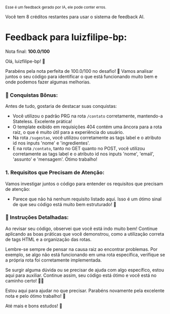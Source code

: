 <sup>Esse é um feedback gerado por IA, ele pode conter erros.</sup>

Você tem 8 créditos restantes para usar o sistema de feedback AI.

# Feedback para luizfilipe-bp:

Nota final: **100.0/100**

Olá, luizfilipe-bp! 🚀

Parabéns pela nota perfeita de 100.0/100 no desafio! 🎉 Vamos analisar juntos o seu código para identificar o que está funcionando muito bem e onde podemos fazer algumas melhorias.

### 🎉 Conquistas Bônus:
Antes de tudo, gostaria de destacar suas conquistas:
- Você utilizou o padrão PRG na rota `/contato` corretamente, mantendo-a Stateless. Excelente prática!
- O template exibido em requisições 404 contém uma âncora para a rota raiz, o que é muito útil para a experiência do usuário.
- Na rota `/sugestao`, você utilizou corretamente as tags label e o atributo id nos inputs 'nome' e 'ingredientes'.
- E na rota `/contato`, tanto no GET quanto no POST, você utilizou corretamente as tags label e o atributo id nos inputs 'nome', 'email', 'assunto' e 'mensagem'. Ótimo trabalho!

### 1. Requisitos que Precisam de Atenção:
Vamos investigar juntos o código para entender os requisitos que precisam de atenção:
- Parece que não há nenhum requisito listado aqui. Isso é um ótimo sinal de que seu código está muito bem estruturado! 🌟

### 📝 Instruções Detalhadas:
Ao revisar seu código, observei que você está indo muito bem! Continue aplicando as boas práticas que você demonstrou, como a utilização correta de tags HTML e a organização das rotas.

Lembre-se sempre de pensar na causa raiz ao encontrar problemas. Por exemplo, se algo não está funcionando em uma rota específica, verifique se a própria rota foi corretamente implementada.

Se surgir alguma dúvida ou se precisar de ajuda com algo específico, estou aqui para auxiliar. Continue assim, seu código está ótimo e você está no caminho certo! 🚀💡

Estou aqui para ajudar no que precisar. Parabéns novamente pela excelente nota e pelo ótimo trabalho! 👏

Até mais e bons estudos! 🌟